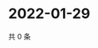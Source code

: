 # 2022-01-29

共 0 条

<!-- BEGIN WEIBO -->
<!-- 最后更新时间 Sat Jan 29 2022 14:10:13 GMT+0800 (China Standard Time) -->

<!-- END WEIBO -->
